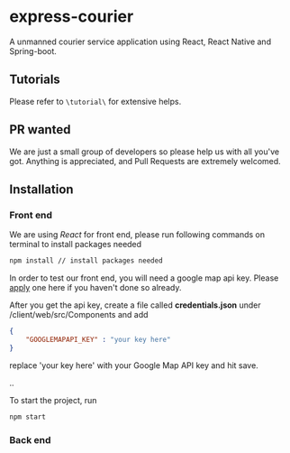 # express-courier

A unmanned courier service application using React, React Native and Spring-boot.

## Tutorials

Please refer to `\tutorial\` for extensive helps.

## PR wanted

We are just a small group of developers so please help us with all you've got. Anything is appreciated, and Pull Requests are extremely welcomed.

## Installation

### Front end

We are using *React* for front end, please run following commands on terminal to install packages needed

```bash
npm install // install packages needed
```

In order to test our front end, you will need a google map api key. Please [apply](https://developers.google.com/maps/documentation/javascript/get-api-key) one here if you haven't done so already.

After you get the api key, create a file called **credentials.json** under /client/web/src/Components and add

```json
{
    "GOOGLEMAPAPI_KEY" : "your key here"
}
```

replace 'your key here' with your Google Map API key and hit save.

..

To start the project, run

```bash
npm start
```

### Back end
